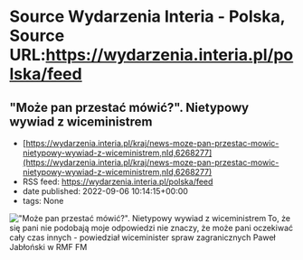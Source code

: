 # Source Wydarzenia Interia - Polska, Source URL:https://wydarzenia.interia.pl/polska/feed

## "Może pan przestać mówić?". Nietypowy wywiad z wiceministrem
 - [https://wydarzenia.interia.pl/kraj/news-moze-pan-przestac-mowic-nietypowy-wywiad-z-wiceministrem,nId,6268277](https://wydarzenia.interia.pl/kraj/news-moze-pan-przestac-mowic-nietypowy-wywiad-z-wiceministrem,nId,6268277)
 - RSS feed: https://wydarzenia.interia.pl/polska/feed
 - date published: 2022-09-06 10:14:15+00:00
 - tags: None

<p><a href="https://wydarzenia.interia.pl/kraj/news-moze-pan-przestac-mowic-nietypowy-wywiad-z-wiceministrem,nId,6268277"><img align="left" alt="&quot;Może pan przestać mówić?&quot;. Nietypowy wywiad z wiceministrem" src="https://i.iplsc.com/moze-pan-przestac-mowic-nietypowy-wywiad-z-wiceministrem/000G1657ERLQU4YI-C321.jpg" /></a>To, że się pani nie podobają moje odpowiedzi nie znaczy, że może pani oczekiwać cały czas innych - powiedział wiceminister spraw zagranicznych Paweł Jabłoński w RMF FM 

